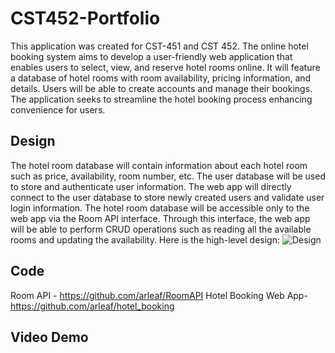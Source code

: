 # CST452-Portfolio

This application was created for CST-451 and CST 452. The online hotel booking system aims to develop a user-friendly web application that enables users to select, view, and reserve hotel rooms online. It will feature a database of hotel rooms with room availability, pricing information, and details. Users will be able to create accounts and manage their bookings. The application seeks to streamline the hotel booking process enhancing convenience for users.

## Design
The hotel room database will contain information about each hotel room such as price, availability, room number, etc. The user database will be used to store and authenticate user information. The web app will directly connect to the user database to store newly created users and validate user login information. The hotel room database will be accessible only to the web app via the Room API interface. Through this interface, the web app will be able to perform CRUD operations such as reading all the available rooms and updating the availability. Here is the high-level design:
![Design](Images/solution_design.png)

## Code
Room API - https://github.com/arleaf/RoomAPI
Hotel Booking Web App- https://github.com/arleaf/hotel_booking

## Video Demo
